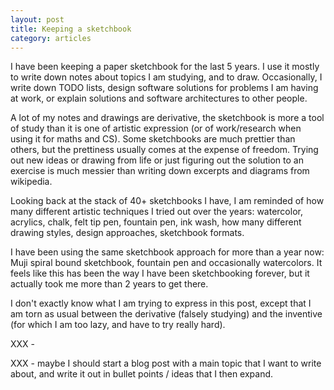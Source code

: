 ```yaml
---
layout: post
title: Keeping a sketchbook
category: articles
---
```


I have been keeping a paper sketchbook for the last 5 years.
I use it mostly to write down notes about topics I am studying,
and to draw. Occasionally, I write down TODO lists, 
design software solutions for problems I am having at work,
or explain solutions and software architectures to other people.

A lot of my notes and drawings are derivative,
the sketchbook is more a tool of study than it is one of artistic
expression (or of work/research when using it for maths and CS).
Some sketchbooks are much prettier than others,
but the prettiness usually comes at the expense of freedom.
Trying out new ideas or drawing from life or just figuring out
the solution to an exercise is much messier 
than writing down excerpts and diagrams from wikipedia.

Looking back at the stack of 40+ sketchbooks I have, 
I am reminded of how many different artistic techniques
I tried out over the years: watercolor, acrylics, chalk,
felt tip pen, fountain pen, ink wash, 
how many different drawing styles, design approaches,
sketchbook formats.

I have been using the same sketchbook approach for more than a year
now: Muji spiral bound sketchbook, fountain pen and occasionally watercolors.
It feels like this has been the way I have been sketchbooking forever,
but it actually took me more than 2 years to get there.

I don't exactly know what I am trying to express in this post,
except that I am torn as usual between the derivative (falsely studying)
and the inventive (for which I am too lazy, and have to try really hard).

XXX - 

XXX - maybe I should start a blog post with a main topic that I want to write
about, and write it out in bullet points / ideas that I then expand.